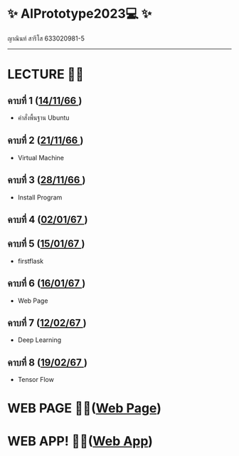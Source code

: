 # ✨ AIPrototype2023💻 ✨
ญาณินท์ สารีโส 633020981-5
__________________________
# LECTURE 📝🌟
## คาบที่ 1 ([14/11/66 ](https://github.com/yanin254417/AIPrototype2023/blob/6dc134e70dc22b1d521c48eb4e73258efef1b82c/%E0%B8%84%E0%B8%B2%E0%B8%9A%E0%B8%97%E0%B8%B5%E0%B9%88%201%20.pdf))
- คำสั่งพื้นฐาน Ubuntu

## คาบที่ 2 ([21/11/66 ](https://github.com/yanin254417/AIPrototype2023/blob/d82f195074401c94d57c752fa78ca5252207733c/%E0%B8%84%E0%B8%B2%E0%B8%9A%E0%B8%97%E0%B8%B5%E0%B9%88%202.pdf))
- Virtual Machine

## คาบที่ 3 ([28/11/66 ](https://github.com/yanin254417/AIPrototype2023/blob/72af55e8e6fcd40b5084c7d77385a50d71e355ba/%E0%B8%84%E0%B8%B2%E0%B8%9A%E0%B8%97%E0%B8%B5%E0%B9%88%203.pdf))
- Install Program

## คาบที่ 4 ([02/01/67 ](https://github.com/yanin254417/AIPrototype2023/blob/72af55e8e6fcd40b5084c7d77385a50d71e355ba/%E0%B8%84%E0%B8%B2%E0%B8%9A%E0%B8%97%E0%B8%B5%E0%B9%88%204.pdf))


## คาบที่ 5 ([15/01/67 ](https://github.com/yanin254417/AIPrototype2023/blob/72af55e8e6fcd40b5084c7d77385a50d71e355ba/%E0%B8%84%E0%B8%B2%E0%B8%9A%E0%B8%97%E0%B8%B5%E0%B9%88%205.pdf))
- firstflask 

## คาบที่ 6 ([16/01/67 ](https://github.com/yanin254417/AIPrototype2023/blob/72af55e8e6fcd40b5084c7d77385a50d71e355ba/%E0%B8%84%E0%B8%B2%E0%B8%9A%E0%B8%97%E0%B8%B5%E0%B9%88%206.pdf))
- Web Page

## คาบที่ 7 ([12/02/67 ](https://github.com/yanin254417/AIPrototype2023/blob/72af55e8e6fcd40b5084c7d77385a50d71e355ba/%E0%B8%84%E0%B8%B2%E0%B8%9A%E0%B8%97%E0%B8%B5%E0%B9%88%207.pdf))
- Deep Learning
## คาบที่ 8 ([19/02/67 ](https://github.com/yanin254417/AIPrototype2023/blob/72af55e8e6fcd40b5084c7d77385a50d71e355ba/%E0%B8%84%E0%B8%B2%E0%B8%9A%E0%B8%97%E0%B8%B5%E0%B9%88%208.pdf))
- Tensor Flow

# WEB PAGE 🌻🌟([Web Page](https://nattapon44.github.io/time-table/))

# WEB APP! 🌻🌟([Web App](http://20.24.154.68:5001/))

